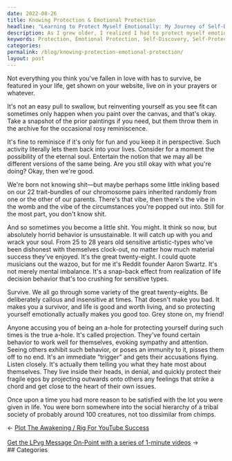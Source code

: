 ```yaml
---
date: 2022-08-26
title: Knowing Protection & Emotional Protection
headline: "Learning to Protect Myself Emotionally: My Journey of Self-Discovery"
description: As I grew older, I realized I had to protect myself emotionally to survive. It's okay to be callous and insensitive sometimes, and I'm reminded of my place in the world and the importance of accepting that some things don't have to stay in my life forever. Read my story of self-discovery and learn how to protect yourself emotionally.
keywords: Protection, Emotional Protection, Self-Discovery, Self-Protection, Callousness, Insensitivity, Acceptance, Past, Reminiscence, Place in the World
categories: 
permalink: /blog/knowing-protection-emotional-protection/
layout: post
---
```



Not everything you think you've fallen in love with has to survive, be featured
in your life, get shown on your website, live on in your prayers or whatever.

It's not an easy pull to swallow, but reinventing yourself as you see fit can
sometimes only happen when you paint over the canvas, and that's okay. Take a
snapshot of the prior paintings if you need, but them throw them in the archive
for the occasional rosy reminiscence.

It's fine to reminisce if it's only for fun and you keep it in perspective.
Such activity literally lets them back into your lives. Consider for a moment
the possibility of the eternal soul. Entertain the notion that we may all be
different versions of the same being. Are you still okay with what you're
doing? Okay, then we're good.

We're born not knowing shit—but maybe perhaps some little inkling based on our
22 trait-bundles of our chromosome pairs inherited randomly from one or the
other of our parents. There's that vibe, then there's the vibe in the womb and
the vibe of the circumstances you're popped out into. Still for the most part,
you don't know shit.

And so sometimes you become a little shit. You might. It think so now, but
absolutely horrid behavior is unsustainable. It will catch up with you and
wrack your soul. From 25 to 28 years old sensitive artistic-types who've been
dishonest with themselves clock-out, no matter how much material success
they've enjoyed. It's the great twenty-eight. I could quote musicians out the
wazoo, but for me it's Reddit founder Aaron Swartz. It's not merely mental
imbalance. It's a snap-back effect from realization of life decision behavior
that's too crushing for sensitive types.

Survive. We all go through some variety of the great twenty-eights. Be
deliberately callous and insensitive at times. That doesn't make you bad. It
makes you a survivor, and life is good and worth living, and so protecting
yourself emotionally actually makes you good too. Grey stone on, my friend!

Anyone accusing you of being an a-hole for protecting yourself during such
times is the true a-hole. It's called projection. They've found certain
behavior to work well for themselves, evoking sympathy and attention. Seeing
others exhibit such behavior, or poses an immunity to it, pisses them off to no
end. It's an immediate “trigger” and gets their accusations flying. Listen
closely. It's actually them telling you what they hate most about themselves.
They live inside their heads, in denial, and quickly protect their fragile egos
by projecting outwards onto others any feelings that strike a chord and get
close to the heart of their own issues.

Once upon a time you had more reason to be satisfied with the lot you were
given in life. You were born somewhere into the social hierarchy of a tribal
society of probably around 100 creatures, not too dissimilar from chimps.


<div class="post-nav"><div class="post-nav-prev"><span class="arrow">&larr;&nbsp;</span><a href="/blog/plot-the-awakening-rig-for-youtube-success/">Plot The Awakening / Rig For YouTube Success</a></div> &nbsp; <div class="post-nav-next"><a href="/blog/get-the-lpvg-message-on-point-with-a-series-of-1-minute-videos/">Get the LPvg Message On-Point with a series of 1-minute videos</a><span class="arrow">&nbsp;&rarr;</span></div></div>
## Categories

<ul></ul>